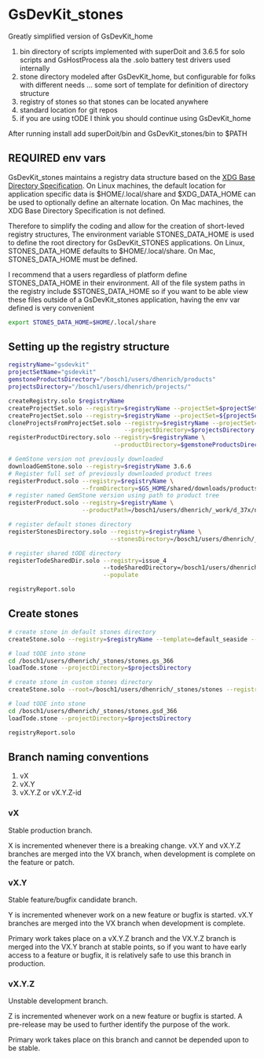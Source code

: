 # GsDevKit_stones
Greatly simplified version of GsDevKit_home
1. bin directory of scripts implemented with superDoit and 3.6.5 for solo scripts and GsHostProcess ala the .solo battery test drivers used internally
2. stone directory modeled after GsDevKit_home, but configurable for folks with different needs … some sort of template for definition of directory structure
3. registry of stones so that stones can be located anywhere
4. standard location for git repos
5. if you are using tODE I think you should continue using GsDevKit_home

After running install add superDoit/bin and GsDevKit_stones/bin to $PATH

## REQUIRED env vars
GsDevKit_stones maintains a registry data structure based on the [XDG Base Directory Specification](https://xdgbasedirectoryspecification.com/). On Linux machines, the default location for application specific data is $HOME/.local/share and $XDG_DATA_HOME can be used to optionally define an alternate location. On Mac machines, the XDG Base Directory Specification is not defined. 

Therefore to simplify the coding and allow for the creation of short-leved registry structures, The environment variable STONES_DATA_HOME is used to define the root directory for GsDevKit_STONES applications. On Linux, STONES_DATA_HOME defaults to $HOME/.local/share. On Mac, STONES_DATA_HOME must be defined. 

I recommend that a users regardless of platform define STONES_DATA_HOME in their environment. All of the file system paths in the registry include $STONES_DATA_HOME so if you want to be able view these files outside of a GsDevKit_stones application, having the env var defined is very convenient
```bash
export STONES_DATA_HOME=$HOME/.local/share
```
## Setting up the registry structure
```bash
registryName="gsdevkit"
projectSetName="gsdevkit"
gemstoneProductsDirectory="/bosch1/users/dhenrich/products"
projectsDirectory="/bosch1/users/dhenrich/projects/"

createRegistry.solo $registryName
createProjectSet.solo --registry=$registryName --projectSet=$projectSetName --ssh
createProjectSet.solo --registry=$registryName --projectSet=${projectSetName}_https --https
cloneProjectsFromProjectSet.solo --registry=$registryName --projectSet=$projectSetName \
                                 --projectDirectory=$projectsDirectory
registerProductDirectory.solo --registry=$registryName \
                              --productDirectory=$gemstoneProductsDirectory

# GemStone version not previously downloaded
downloadGemStone.solo --registry=$registryName 3.6.6
# Register full set of previously downloaded product trees
registerProduct.solo --registry=$registryName \
                     --fromDirectory=$GS_HOME/shared/downloads/products
# register named GemStone version using path to product tree
registerProduct.solo --registry=$registryName \
                     --productPath=/bosch1/users/dhenrich/_work/d_37x/noop50/gs/product 3.7.0

# register default stones directory
registerStonesDirectory.solo --registry=$registryName \
                             --stonesDirectory=/bosch1/users/dhenrich/_issue_4/stones

# register shared tODE directory
registerTodeSharedDir.solo --registry=issue_4 
                           --todeSharedDirectory=/bosch1/users/dhenrich/_issue_4/tode_shared \
                           --populate

registryReport.solo
```

## Create stones
```bash
# create stone in default stones directory
createStone.solo --registry=$registryName --template=default_seaside --start gs_366 3.6.6 

# load tODE into stone
cd /bosch1/users/dhenrich/_stones/stones.gs_366
loadTode.stone --projectDirectory=$projectsDirectory

# create stone in custom stones directory
createStone.solo --root=/bosch1/users/dhenrich/_stones/stones --registry=$registryName --template=default_seaside --start gsd_3.6.6 3.6.6 

# load tODE into stone
cd /bosch1/users/dhenrich/_stones/stones.gsd_366
loadTode.stone --projectDirectory=$projectsDirectory

registryReport.solo
```

## Branch naming conventions
1. vX
2. vX.Y
3. vX.Y.Z or vX.Y.Z-id

### vX
Stable production branch.

X is incremented whenever there is a breaking change.
vX.Y and vX.Y.Z branches are merged into the VX branch, when development is complete on the feature or patch.

### vX.Y
Stable feature/bugfix candidate branch.
 
Y is incremented whenever work on a new feature or bugfix is started.
vX.Y branches are merged into the VX branch when development is complete.

Primary work takes place on a vX.Y.Z branch and the VX.Y.Z branch is merged into the VX.Y branch at stable points, so if you want to have early access to a feature or bugfix, it is relatively safe to use this branch in production.

### vX.Y.Z
Unstable development branch.

Z is incremented whenever work on a new feature or bugfix is started.
A pre-release may be used to further identify the purpose of the work.

Primary work takes place on this branch and cannot be depended upon to be stable.

